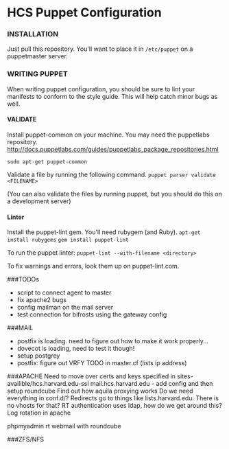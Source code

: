 HCS Puppet Configuration
=========================

### INSTALLATION
Just pull this repository.
You'll want to place it in `/etc/puppet` on a puppetmaster server.

### WRITING PUPPET
When writing puppet configuration, you should be sure to lint your manifests to conform to the style guide. This will help catch minor bugs as well.

#### VALIDATE
Install puppet-common on your machine. You may need the puppetlabs repository.
http://docs.puppetlabs.com/guides/puppetlabs_package_repositories.html

`sudo apt-get puppet-common`

Validate a file by running the following command.
`puppet parser validate <FILENAME>`

(You can also validate the files by running puppet, but you should do this on a development server)



#### Linter
Install the puppet-lint gem. You'll need rubygem (and Ruby).
`apt-get install rubygems`
`gem install puppet-lint`

To run the puppet linter:
`puppet-lint --with-filename <directory>`

To fix warnings and errors, look them up on puppet-lint.com.




###TODOs
- script to connect agent to master
- fix apache2 bugs
- config mailman on the mail server
- test connection for bifrosts using the gateway config

###MAIL
- postfix is loading. need to figure out how to make it work properly...
- dovecot is loading, need to test it though!
- setup postgrey
- postfix: figure out VRFY TODO in master.cf (lists ip address)


###APACHE
Need to move over certs and keys specified in sites-availible/hcs.harvard.edu-ssl
mail.hcs.harvard.edu - add config and then setup roundcube
Find out how aquila proxying works
Do we need everything in conf.d/?
Redirects go to things like lists.harvard.edu. There is no vhosts for that?
RT authentication uses ldap, how do we get around this?
Log rotation in apache

phpmyadmin
rt
webmail with roundcube

###ZFS/NFS



